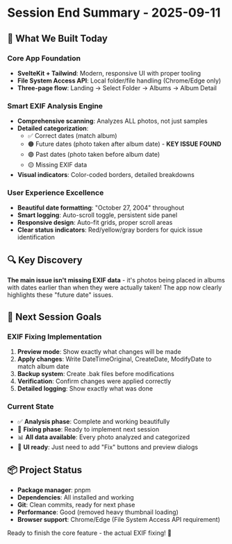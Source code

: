 # Session End Summary - 2025-09-11

## 🎯 What We Built Today

### **Core App Foundation**

- **SvelteKit + Tailwind**: Modern, responsive UI with proper tooling
- **File System Access API**: Local folder/file handling (Chrome/Edge only)
- **Three-page flow**: Landing → Select Folder → Albums → Album Detail

### **Smart EXIF Analysis Engine**

- **Comprehensive scanning**: Analyzes ALL photos, not just samples
- **Detailed categorization**:
  - ✅ Correct dates (match album)
  - 🟠 Future dates (photo taken after album date) - **KEY ISSUE FOUND**
  - 🟣 Past dates (photo taken before album date)
  - 🟡 Missing EXIF data
- **Visual indicators**: Color-coded borders, detailed breakdowns

### **User Experience Excellence**

- **Beautiful date formatting**: "October 27, 2004" throughout
- **Smart logging**: Auto-scroll toggle, persistent side panel
- **Responsive design**: Auto-fit grids, proper scroll areas
- **Clear status indicators**: Red/yellow/gray borders for quick issue identification

## 🔍 Key Discovery

**The main issue isn't missing EXIF data** - it's photos being placed in albums with dates earlier than when they were actually taken! The app now clearly highlights these "future date" issues.

## 🚀 Next Session Goals

### **EXIF Fixing Implementation**

1. **Preview mode**: Show exactly what changes will be made
2. **Apply changes**: Write DateTimeOriginal, CreateDate, ModifyDate to match album date
3. **Backup system**: Create .bak files before modifications
4. **Verification**: Confirm changes were applied correctly
5. **Detailed logging**: Show exactly what was done

### **Current State**

- ✅ **Analysis phase**: Complete and working beautifully
- 🚧 **Fixing phase**: Ready to implement next session
- 📊 **All data available**: Every photo analyzed and categorized
- 🎨 **UI ready**: Just need to add "Fix" buttons and preview dialogs

## 📦 Project Status

- **Package manager**: pnpm
- **Dependencies**: All installed and working
- **Git**: Clean commits, ready for next phase
- **Performance**: Good (removed heavy thumbnail loading)
- **Browser support**: Chrome/Edge (File System Access API requirement)

Ready to finish the core feature - the actual EXIF fixing! 🔧
